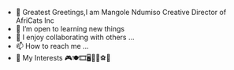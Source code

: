 - 👋 Greatest Greetings,I am Mangole Ndumiso
     Creative Director of AfriCats Inc
- 🌱 I’m open to learning new things
- 💞️ I enjoy collaborating with others ...
- 📫 How to reach me ...
- 👀 My Interests 🎮🍽🎞🖥🎼🎱⚽🎾
<!---
ST10099088/ST10099088 is a ✨ special ✨ repository because its `README.md` (this file) appears on your GitHub profile.
You can click the Preview link to take a look at your changes.
--->

